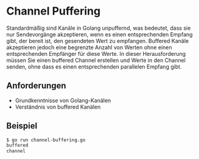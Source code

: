 # Channel Puffering

Standardmäßig sind Kanäle in Golang unpuffernd, was bedeutet, dass sie nur Sendevorgänge akzeptieren, wenn es einen entsprechenden Empfang gibt, der bereit ist, den gesendeten Wert zu empfangen. Buffered Kanäle akzeptieren jedoch eine begrenzte Anzahl von Werten ohne einen entsprechenden Empfänger für diese Werte. In dieser Herausforderung müssen Sie einen buffered Channel erstellen und Werte in den Channel senden, ohne dass es einen entsprechenden parallelen Empfang gibt.

## Anforderungen

- Grundkenntnisse von Golang-Kanälen
- Verständnis von buffered Kanälen

## Beispiel

```sh
$ go run channel-buffering.go
buffered
channel
```
